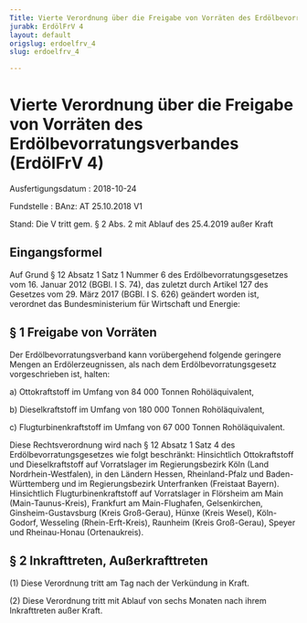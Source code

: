 ```yaml
---
Title: Vierte Verordnung über die Freigabe von Vorräten des Erdölbevorratungsverbandes
jurabk: ErdölFrV 4
layout: default
origslug: erdoelfrv_4
slug: erdoelfrv_4

---
```


# Vierte Verordnung über die Freigabe von Vorräten des Erdölbevorratungsverbandes (ErdölFrV 4)

Ausfertigungsdatum
:   2018-10-24

Fundstelle
:   BAnz: AT 25.10.2018 V1

Stand: Die V tritt gem. § 2 Abs. 2 mit Ablauf des 25.4.2019 außer Kraft

## Eingangsformel

Auf Grund § 12 Absatz 1 Satz 1 Nummer 6 des Erdölbevorratungsgesetzes
vom 16. Januar 2012 (BGBl. I S. 74), das zuletzt durch Artikel 127 des
Gesetzes vom 29. März 2017 (BGBl. I S. 626) geändert worden ist,
verordnet das Bundesministerium für Wirtschaft und Energie:


## § 1 Freigabe von Vorräten

Der Erdölbevorratungsverband kann vorübergehend folgende geringere
Mengen an Erdölerzeugnissen, als nach dem Erdölbevorratungsgesetz
vorgeschrieben ist, halten:

a)  Ottokraftstoff im Umfang von 84 000 Tonnen Rohöläquivalent,


b)  Dieselkraftstoff im Umfang von 180 000 Tonnen Rohöläquivalent,


c)  Flugturbinenkraftstoff im Umfang von 67 000 Tonnen Rohöläquivalent.



Diese Rechtsverordnung wird nach § 12 Absatz 1 Satz 4 des
Erdölbevorratungsgesetzes wie folgt beschränkt:
Hinsichtlich Ottokraftstoff und Dieselkraftstoff auf Vorratslager im
Regierungsbezirk Köln (Land Nordrhein-Westfalen), in den Ländern
Hessen, Rheinland-Pfalz und Baden-Württemberg und im Regierungsbezirk
Unterfranken (Freistaat Bayern).
Hinsichtlich Flugturbinenkraftstoff auf Vorratslager in Flörsheim am
Main (Main-Taunus-Kreis), Frankfurt am Main-Flughafen, Gelsenkirchen,
Ginsheim-Gustavsburg (Kreis Groß-Gerau), Hünxe (Kreis Wesel), Köln-
Godorf, Wesseling (Rhein-Erft-Kreis), Raunheim (Kreis Groß-Gerau),
Speyer und Rheinau-Honau (Ortenaukreis).


## § 2 Inkrafttreten, Außerkrafttreten

(1) Diese Verordnung tritt am Tag nach der Verkündung in Kraft.

(2) Diese Verordnung tritt mit Ablauf von sechs Monaten nach ihrem
Inkrafttreten außer Kraft.


